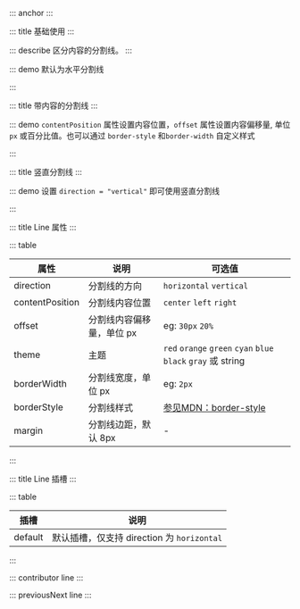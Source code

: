 ::: anchor
:::

::: title 基础使用
:::

::: describe 区分内容的分割线。
:::

::: demo 默认为水平分割线

<template>
<lay-space direction="vertical" fill>
  默认分割线
  <lay-line></lay-line>
  赤色分割线
  <lay-line theme="red"></lay-line>
  橙色分割线
  <lay-line theme="orange"></lay-line>
  墨绿分割线
  <lay-line theme="green"></lay-line>
  青色分割线
  <lay-line theme="cyan"></lay-line>
  蓝色分割线
  <lay-line theme="blue"></lay-line>
  黑色分割线
  <lay-line theme="black"></lay-line>
  自定义颜色
  <lay-line theme="#EEF08D"></lay-line>
</lay-space>
</template>

<script>
import { ref } from 'vue'

export default {
  setup() {

    return {
    }
  }
}
</script>

:::

::: title 带内容的分割线
:::

::: demo `contentPosition` 属性设置内容位置，`offset` 属性设置内容偏移量, 单位 `px` 或百分比值。也可以通过 `border-style` 和`border-width` 自定义样式

<template>
<lay-space direction="vertical" fill>
  <lay-line>🌲 🌲 🌲 🌲</lay-line>
  <lay-line contentPosition="left">left 默认</lay-line>
  <lay-line contentPosition="right" offset="8%">right 百分比</lay-line>
  <lay-line border-style="dashed" border-width="3px">自 定 义 宽 度 和 样 式</lay-line>
</lay-space>
</template>

<script>
</script>

:::


::: title 竖直分割线
:::

::: demo 设置 `direction = "vertical"` 即可使用竖直分割线

<template>
  默认分割线
  <lay-line direction="vertical"></lay-line>
  赤色分割线
  <lay-line direction="vertical" theme="red"></lay-line>
  橙色分割线
  <lay-line direction="vertical" theme="orange"></lay-line>
  墨绿分割线
  <lay-line direction="vertical" theme="green"></lay-line>
  青色分割线
  <lay-line direction="vertical" theme="cyan"></lay-line>
  蓝色分割线
  <lay-line direction="vertical" theme="blue"></lay-line>
  黑色分割线
  <lay-line direction="vertical" theme="black"></lay-line>
</template>

<script>
</script>

:::

::: title Line 属性
:::

::: table

| 属性  | 说明 | 可选值                               |
| ----- | ----------- | --------------------------------------------- |
| direction  | 分割线的方向 | `horizontal` `vertical`|
| contentPosition  | 分割线内容位置 | `center` `left` `right` |
| offset  | 分割线内容偏移量，单位 px | eg: `30px` `20%`|
| theme | 主题        | `red` `orange` `green` `cyan` `blue` `black` `gray` 或 string |
| borderWidth  | 分割线宽度，单位 px | eg: `2px`|
| borderStyle  | 分割线样式 | <a href="https://developer.mozilla.org/zh-CN/docs/Web/CSS/border-style">参见MDN：border-style</a> |
| margin | 分割线边距，默认 8px |- |

:::

::: title Line 插槽
:::

::: table

| 插槽 | 说明       |
| ------ | ---------- |
| default| 默认插槽，仅支持 direction 为 `horizontal`|

:::

::: contributor line
:::   

::: previousNext line
:::